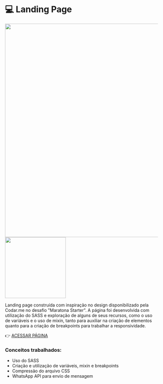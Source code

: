 # 💻 Landing Page

<p>
  <img width="700px" src="https://raw.githubusercontent.com/camilafbc/landing-page-com-sass/main/to-readme.jpeg">
  <img width="200px" src="https://raw.githubusercontent.com/camilafbc/landing-page-com-sass/main/to-readme(02).jpeg">
</p>

Landing page construída com inspiração no design disponibilizado pela Codar.me no desafio "Maratona Starter". A página foi desenvolvida com utilização do SASS e exploração de alguns de seus recursos, como o uso de variáveis e o uso de mixin, tanto para auxiliar na criação de elementos quanto para a criação de breakpoints para trabalhar a responsividade. 

👉 [ACESSAR PÁGINA](https://camilafbc.github.io/landing-page-com-sass/)

### Conceitos trabalhados:
* Uso do SASS
* Criação e utilização de variáveis, mixin e breakpoints
* Compressão do arquivo CSS
* WhatsApp API para envio de mensagem

